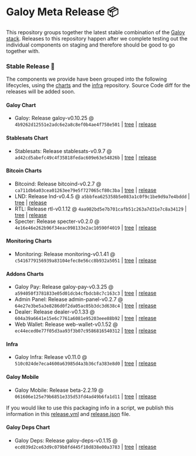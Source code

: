 # Galoy Meta Release 📦

This repository groups together the latest stable combination of the [Galoy stack](https://github.com/GaloyMoney/awesome-galoy#tech-components). 
Releases to this repository happen after we complete testing out the individual components on staging and therefore should be good to go together with.

### Stable Release 🎉

The components we provide have been grouped into the following lifecycles, using the [charts](https://github.com/GaloyMoney/charts) and the [infra](https://github.com/GaloyMoney/galoy-infra) repository. 
Source Code diff for the releases will be added soon.

#### Galoy Chart
- Galoy: Release galoy-v0.10.25 @ `4b9262d12551e2adc6e2a8c8ef0b4ae4f758e501` | [tree](https://github.com/GaloyMoney/charts/tree/4b9262d12551e2adc6e2a8c8ef0b4ae4f758e501/charts/galoy) | [release](https://github.com/GaloyMoney/charts/releases/tag/galoy-v0.10.25)

#### Stablesats Chart
- Stablesats: Release stablesats-v0.9.7 @ `ad42cd5abefc49c4f35818fedac609e63e54826b` | [tree](https://github.com/GaloyMoney/charts/tree/ad42cd5abefc49c4f35818fedac609e63e54826b/charts/stablesats) | [release](https://github.com/GaloyMoney/charts/releases/tag/stablesats-v0.9.7)

#### Bitcoin Charts
- Bitcoind: Release bitcoind-v0.2.7 @ `ca711db6a03cea01263ee79e5f727065cf80c3ba` | [tree](https://github.com/GaloyMoney/charts/tree/ca711db6a03cea01263ee79e5f727065cf80c3ba/charts/bitcoind) | [release](https://github.com/GaloyMoney/charts/releases/tag/bitcoind-v0.2.7)
- LND: Release lnd-v0.4.5 @ `a5bbfea625358b5e083a1c0f9c1be9d9a7e4bddd` | [tree](https://github.com/GaloyMoney/charts/tree/a5bbfea625358b5e083a1c0f9c1be9d9a7e4bddd/charts/lnd) | [release](https://github.com/GaloyMoney/charts/releases/tag/lnd-v0.4.5)
- RTL: Release rtl-v0.1.12 @ `4aa982bd5e7b701cafb51c263a7d31e7c8a34129` | [tree](https://github.com/GaloyMoney/charts/tree/4aa982bd5e7b701cafb51c263a7d31e7c8a34129/charts/rtl) | [release](https://github.com/GaloyMoney/charts/releases/tag/rtl-v0.1.12)
- Specter: Release specter-v0.2.0 @ `4e16e46e262b96f34eac098133e2ac10590f4019` | [tree](https://github.com/GaloyMoney/charts/tree/4e16e46e262b96f34eac098133e2ac10590f4019/charts/specter) | [release](https://github.com/GaloyMoney/charts/releases/tag/specter-v0.2.0)

#### Monitoring Charts
- Monitoring: Release monitoring-v0.1.41 @ `c5416779156939a83104efec8e56cc8b932a5051` | [tree](https://github.com/GaloyMoney/charts/tree/c5416779156939a83104efec8e56cc8b932a5051/charts/monitoring) | [release](https://github.com/GaloyMoney/charts/releases/tag/monitoring-v0.1.41)

#### Addons Charts
- Galoy Pay: Release galoy-pay-v0.3.25 @ `a594050f3781833e05d01dcb4cfbdcb8c7c163c3` | [tree](https://github.com/GaloyMoney/charts/tree/a594050f3781833e05d01dcb4cfbdcb8c7c163c3/charts/galoy-pay) | [release](https://github.com/GaloyMoney/charts/releases/tag/galoy-pay-v0.3.25)
- Admin Panel: Release admin-panel-v0.2.7 @ `64e27e3be5a3e8286d0f2da05ac05b3dc3d638c4` | [tree](https://github.com/GaloyMoney/charts/tree/64e27e3be5a3e8286d0f2da05ac05b3dc3d638c4/charts/admin-panel) | [release](https://github.com/GaloyMoney/charts/releases/tag/admin-panel-v0.2.7)
- Dealer: Release dealer-v0.1.33 @ `604a39a6641e15e6c7761a6081e95203eee88b92` | [tree](https://github.com/GaloyMoney/charts/tree/604a39a6641e15e6c7761a6081e95203eee88b92/charts/dealer) | [release](https://github.com/GaloyMoney/charts/releases/tag/dealer-v0.1.33)
- Web Wallet: Release web-wallet-v0.1.52 @ `ec44eced0e77f05d3aa93f3b07c9586816540312` | [tree](https://github.com/GaloyMoney/charts/tree/ec44eced0e77f05d3aa93f3b07c9586816540312/charts/web-wallet) | [release](https://github.com/GaloyMoney/charts/releases/tag/web-wallet-v0.1.52)

#### Infra

- Galoy Infra: Release v0.11.0 @ `510c024de7eca4600a63985d4a3b36cfa383e8d0` | [tree](https://github.com/GaloyMoney/galoy-infra/tree/510c024de7eca4600a63985d4a3b36cfa383e8d0) | [release](https://github.com/GaloyMoney/galoy-infra/releases/tag/v0.11.0)

#### Galoy Mobile

- Galoy Mobile: Release beta-2.2.19 @ `061606e125e79b6851e335d53fd4ad49b6fa1d11` | [tree](https://github.com/GaloyMoney/galoy-mobile/tree/061606e125e79b6851e335d53fd4ad49b6fa1d11) | [release](https://github.com/GaloyMoney/galoy-mobile/releases/tag/beta-2.2.19)

If you would like to use this packaging info in a script, we publish this information in this [release.yml](./release.yml) and [release.json](./release.json) file.

#### Galoy Deps Chart
- Galoy Deps: Release galoy-deps-v0.1.15 @ `ecd039d2ce63d9c079b8fd445f10d838e00a3783` | [tree](https://github.com/GaloyMoney/charts/tree/ecd039d2ce63d9c079b8fd445f10d838e00a3783/charts/galoy-deps) | [release](https://github.com/GaloyMoney/charts/releases/tag/galoy-deps-v0.1.15)
